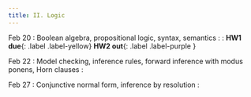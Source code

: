 ```yaml
---
title: II. Logic
---
```


Feb 20
: Boolean algebra, propositional logic, syntax, semantics
  : 
: **HW1 due**{: .label .label-yellow} **HW2 out**{: .label .label-purple }

Feb 22
: Model checking, inference rules, forward inference with modus ponens, Horn clauses
  : 

Feb 27
: Conjunctive normal form, inference by resolution
  : 

<!-- Feb 29
: First-order logic
  :  -->

